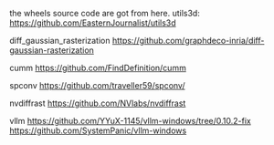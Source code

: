 the wheels source code are got from here.
utils3d:
https://github.com/EasternJournalist/utils3d

diff_gaussian_rasterization
https://github.com/graphdeco-inria/diff-gaussian-rasterization

cumm
https://github.com/FindDefinition/cumm

spconv
https://github.com/traveller59/spconv/

nvdiffrast
https://github.com/NVlabs/nvdiffrast

vllm
https://github.com/YYuX-1145/vllm-windows/tree/0.10.2-fix
https://github.com/SystemPanic/vllm-windows
